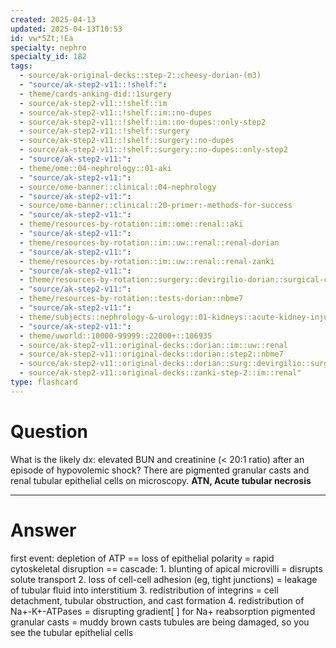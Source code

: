 ```yaml
---
created: 2025-04-13
updated: 2025-04-13T10:53
id: vw*5Zt;!Ea
specialty: nephro
specialty_id: 182
tags:
  - source/ak-original-decks::step-2::cheesy-dorian-(m3)
  - "source/ak-step2-v11::!shelf:": 
  - theme/cards-anking-did::1surgery
  - source/ak-step2-v11::!shelf::im
  - source/ak-step2-v11::!shelf::im::no-dupes
  - source/ak-step2-v11::!shelf::im::no-dupes::only-step2
  - source/ak-step2-v11::!shelf::surgery
  - source/ak-step2-v11::!shelf::surgery::no-dupes
  - source/ak-step2-v11::!shelf::surgery::no-dupes::only-step2
  - "source/ak-step2-v11:": 
  - theme/ome::04-nephrology::01-aki
  - "source/ak-step2-v11:": 
  - source/ome-banner::clinical::04-nephrology
  - "source/ak-step2-v11:": 
  - source/ome-banner::clinical::20-primer:-methods-for-success
  - "source/ak-step2-v11:": 
  - theme/resources-by-rotation::im::ome::renal::aki
  - "source/ak-step2-v11:": 
  - theme/resources-by-rotation::im::uw::renal::renal-dorian
  - "source/ak-step2-v11:": 
  - theme/resources-by-rotation::im::uw::renal::renal-zanki
  - "source/ak-step2-v11:": 
  - theme/resources-by-rotation::surgery::devirgilio-dorian::surgical-cxs
  - "source/ak-step2-v11:": 
  - theme/resources-by-rotation::tests-dorian::nbme7
  - "source/ak-step2-v11:": 
  - theme/subjects::nephrology-&-urology::01-kidneys::acute-kidney-injury::intrinsic-renal-failure::acute-tubular-necrosis
  - "source/ak-step2-v11:": 
  - theme/uworld::10000-99999::22000+::106935
  - source/ak-step2-v11::original-decks::dorian::im::uw::renal
  - source/ak-step2-v11::original-decks::dorian::step2::nbme7
  - source/ak-step2-v11::original-decks::dorian::surg::devirgilio::surgical-cxs
  - source/ak-step2-v11::original-decks::zanki-step-2::im::renal"
type: flashcard
---
```


# Question
What is the likely dx: elevated BUN and creatinine (< 20:1 ratio) after an episode of hypovolemic shock? There are pigmented granular casts and renal tubular epithelial cells on microscopy.   **ATN, Acute tubular necrosis**

---

# Answer
first event: depletion of ATP == loss of epithelial polarity = rapid cytoskeletal disruption == cascade: 1. blunting of apical microvilli = disrupts solute transport 2. loss of cell-cell adhesion (eg, tight junctions) = leakage of tubular fluid into interstitium 3. redistribution of integrins = cell detachment, tubular obstruction, and cast formation 4. redistribution of Na+-K+-ATPases = disrupting gradient[ ] for Na+ reabsorption   pigmented granular casts = muddy brown casts tubules are being damaged, so you see the tubular epithelial cells